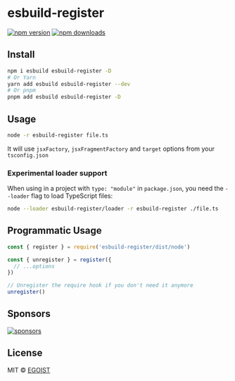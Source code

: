 # esbuild-register

[![npm version](https://badgen.net/npm/v/esbuild-register)](https://npm.im/esbuild-register) [![npm downloads](https://badgen.net/npm/dm/esbuild-register)](https://npm.im/esbuild-register)

## Install

```bash
npm i esbuild esbuild-register -D
# Or Yarn
yarn add esbuild esbuild-register --dev
# Or pnpm
pnpm add esbuild esbuild-register -D
```

## Usage

```bash
node -r esbuild-register file.ts
```

It will use `jsxFactory`, `jsxFragmentFactory` and `target` options from your `tsconfig.json`

### Experimental loader support

When using in a project with `type: "module"` in `package.json`, you need the `--loader` flag to load TypeScript files:

```bash
node --loader esbuild-register/loader -r esbuild-register ./file.ts
```

## Programmatic Usage

```ts
const { register } = require('esbuild-register/dist/node')

const { unregister } = register({
  // ...options
})

// Unregister the require hook if you don't need it anymore
unregister()
```

## Sponsors

[![sponsors](https://sponsors-images.egoist.dev/sponsors.svg)](https://github.com/sponsors/egoist)

## License

MIT &copy; [EGOIST](https://egoist.dev)
